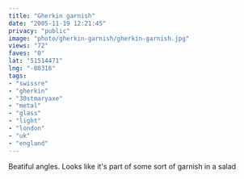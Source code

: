 ```yaml
---
title: "Gherkin garnish"
date: "2005-11-19 12:21:45"
privacy: "public"
image: "photo/gherkin-garnish/gherkin-garnish.jpg"
views: "72"
faves: "0"
lat: "51514471"
lng: "-80316"
tags:
- "swissre"
- "gherkin"
- "30stmaryaxe"
- "metal"
- "glass"
- "light"
- "london"
- "uk"
- "england"
---
```

Beatiful angles. Looks like it's part of some sort of garnish in a salad
